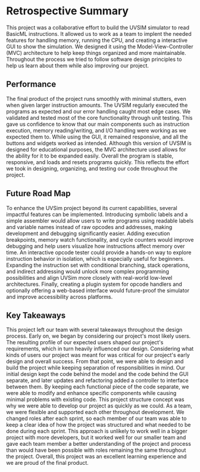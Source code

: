 # Retrospective Summary

This project was a collaborative effort to build the UVSIM simulator to read BasicML instructions. It allowed us to work as a team to implent the needed features for handling memory, running the CPU, and creating a interactive GUI to show the simulation. We designed it using the Model-View-Controller (MVC) architecture to help keep things organized and more maintainable. Throughout the process we tried to follow software design principles to help us learn about them while also improving our project.

## Performance

The final product of the project runs smoothly with minimal stutters, even when given larger instruction amounts. The UVSIM regularly executed the programs as expected and our error handling caught most edge cases. We validated and tested most of the core functionality through unit testing. This gave us confidence to know that our main components such as instruction execution, memory reading/writing, and I/O handling were working as we expected them to. While using the GUI, it remained responsive, and all the buttons and widgets worked as intended. Although this version of UVSIM is designed for educational purposes, the MVC architecture used allows for the ability for it to be expanded easily. Overall the program is stable, responsive, and loads and resets programs quickly. This reflects the effort we took in designing, organizing, and testing our code throughout the project.

## Future Road Map

To enhance the UVSim project beyond its current capabilities, several impactful features can be implemented. Introducing symbolic labels and a simple assembler would allow users to write programs using readable labels and variable names instead of raw opcodes and addresses, making development and debugging significantly easier. Adding execution breakpoints, memory watch functionality, and cycle counters would improve debugging and help users visualize how instructions affect memory over time. An interactive opcode tester could provide a hands-on way to explore instruction behavior in isolation, which is especially useful for beginners. Expanding the instruction set with conditional branching, stack operations, and indirect addressing would unlock more complex programming possibilities and align UVSim more closely with real-world low-level architectures. Finally, creating a plugin system for opcode handlers and optionally offering a web-based interface would future-proof the simulator and improve accessibility across platforms. 

## Key Takeaways

This project left our team with several takeaways throughout the design process. Early on, we began by considering our project's most likely users. The resulting profile of our expected users shaped our project's requirements, which in turn heavily influenced our design. Considering what kinds of users our project was meant for was critical for our project's early design and overall success. From that point, we were able to design and build the project while keeping separation of responsibilities in mind. Our initial design kept the code behind the model and the code behind the GUI separate, and later updates and refactoring added a controller to interface between them.  By keeping each functional piece of the code separate, we were able to modify and enhance specific components while causing minimal problems with existing code. This project structure concept was why we were able to develop our project as quickly as we could. As a team, we were flexible and supported each other throughout development. We changed roles after each sprint, so each member of our team was able to keep a clear idea of how the project was structured and what needed to be done during each sprint. This approach is unlikely to work well in a bigger project with more developers, but it worked well for our smaller team and gave each team member a better understanding of the project and process than would have been possible with roles remaining the same throughout the project. Overall, this project was an excellent learning experience and we are proud of the final product.
